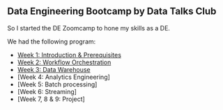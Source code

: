 ## Data Engineering Bootcamp by Data Talks Club

So I started the DE Zoomcamp to hone my skills as a DE.

We had the following program:

* [Week 1: Introduction & Prerequisites](#week_1_basics_n_setup)
* [Week 2: Workflow Orchestration](#week_2_workflow_orchestration)
* [Week 3: Data Warehouse](#week_3_data_warehouse)
* [Week 4: Analytics Engineering]
* [Week 5: Batch processing]
* [Week 6: Streaming]
* [Week 7, 8 & 9: Project]

